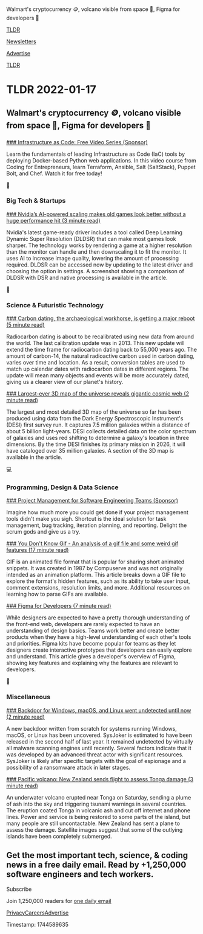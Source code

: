 Walmart's cryptocurrency 🪙, volcano visible from space 🌋, Figma for developers 🎨

[TLDR](/)

[Newsletters](/newsletters)

[Advertise](https://advertise.tldr.tech/)

[TLDR](/)

# TLDR 2022-01-17

## Walmart's cryptocurrency 🪙, volcano visible from space 🌋, Figma for developers 🎨

### 

[### Infrastructure as Code: Free Video Series (Sponsor)](https://event.on24.com/wcc/r/3531443/545594ba4bb1a1e5f958a643f3e55e01/3167416?partnerref=tldr)

Learn the fundamentals of leading Infrastructure as Code (IaC) tools by deploying Docker-based Python web applications. In this video course from Coding for Entrepreneurs, learn Terraform, Ansible, Salt (SaltStack), Puppet Bolt, and Chef. Watch it for free today!

📱

### Big Tech & Startups

[### Nvidia’s AI-powered scaling makes old games look better without a huge performance hit (3 minute read)](https://www.theverge.com/2022/1/14/22884124/nvidia-deep-learning-dynamic-super-resolution-game-ready-driver-ai-upscaling?utm_source=tldrnewsletter)

Nvidia's latest game-ready driver includes a tool called Deep Learning Dynamic Super Resolution (DLDSR) that can make most games look sharper. The technology works by rendering a game at a higher resolution than the monitor can handle and then downscaling it to fit the monitor. It uses AI to increase image quality, lowering the amount of processing required. DLDSR can be accessed now by updating to the latest driver and choosing the option in settings. A screenshot showing a comparison of DLDSR with DSR and native processing is available in the article.

🚀

### Science & Futuristic Technology

[### Carbon dating, the archaeological workhorse, is getting a major reboot (5 minute read)](https://www.nature.com/articles/d41586-020-01499-y?utm_source=tldrnewsletter)

Radiocarbon dating is about to be recalibrated using new data from around the world. The last calibration update was in 2013. This new update will extend the time frame for radiocarbon dating back to 55,000 years ago. The amount of carbon-14, the natural radioactive carbon used in carbon dating, varies over time and location. As a result, conversion tables are used to match up calendar dates with radiocarbon dates in different regions. The update will mean many objects and events will be more accurately dated, giving us a clearer view of our planet's history.

[### Largest-ever 3D map of the universe reveals gigantic cosmic web (2 minute read)](https://newatlas.com/space/desi-largest-3d-map-universe-cosmic-web/?utm_source=tldrnewsletter)

The largest and most detailed 3D map of the universe so far has been produced using data from the Dark Energy Spectroscopic Instrument's (DESI) first survey run. It captures 7.5 million galaxies within a distance of about 5 billion light-years. DESI collects detailed data on the color spectrum of galaxies and uses red shifting to determine a galaxy's location in three dimensions. By the time DESI finishes its primary mission in 2026, it will have cataloged over 35 million galaxies. A section of the 3D map is available in the article.

💻

### Programming, Design & Data Science

[### Project Management for Software Engineering Teams (Sponsor)](http://thld.co/2536320220117)

Imagine how much more you could get done if your project management tools didn't make you sigh. Shortcut is the ideal solution for task management, bug tracking, iteration planning, and reporting. Delight the scrum gods and give us a try.

[### You Don't Know Gif - An analysis of a gif file and some weird gif features (17 minute read)](https://blog.darrien.dev/posts/you-dont-know-gif/?utm_source=tldrnewsletter)

GIF is an animated file format that is popular for sharing short animated snippets. It was created in 1987 by Compuserve and was not originally intended as an animation platform. This article breaks down a GIF file to explore the format's hidden features, such as its ability to take user input, comment extensions, resolution limits, and more. Additional resources on learning how to parse GIFs are available.

[### Figma for Developers (7 minute read)](https://dev.to/kathryngrayson/figma-for-developers-6op?utm_source=tldrnewsletter)

While designers are expected to have a pretty thorough understanding of the front-end web, developers are rarely expected to have an understanding of design basics. Teams work better and create better products when they have a high-level understanding of each other's tools and priorities. Figma kits have become popular for teams as they let designers create interactive prototypes that developers can easily explore and understand. This article gives a developer's overview of Figma, showing key features and explaining why the features are relevant to developers.

🎁

### Miscellaneous

[### Backdoor for Windows, macOS, and Linux went undetected until now (2 minute read)](https://arstechnica.com/information-technology/2022/01/backdoor-for-windows-macos-and-linux-went-undetected-until-now/?utm_source=tldrnewsletter)

A new backdoor written from scratch for systems running Windows, macOS, or Linux has been uncovered. SysJoker is estimated to have been released in the second half of last year. It remained undetected by virtually all malware scanning engines until recently. Several factors indicate that it was developed by an advanced threat actor with significant resources. SysJoker is likely after specific targets with the goal of espionage and a possibility of a ransomware attack in later stages.

[### Pacific volcano: New Zealand sends flight to assess Tonga damage (3 minute read)](https://www.bbc.com/news/world-asia-60009944?utm_source=tldrnewsletter)

An underwater volcano erupted near Tonga on Saturday, sending a plume of ash into the sky and triggering tsunami warnings in several countries. The eruption coated Tonga in volcanic ash and cut off internet and phone lines. Power and service is being restored to some parts of the island, but many people are still uncontactable. New Zealand has sent a plane to assess the damage. Satellite images suggest that some of the outlying islands have been completely submerged.

## Get the most important tech, science, & coding news in a free daily email. Read by +1,250,000 software engineers and tech workers.

Subscribe

Join 1,250,000 readers for [one daily email](/api/latest/tech)

[Privacy](/privacy)[Careers](https://jobs.ashbyhq.com/tldr.tech)[Advertise](/tech/advertise)

Timestamp: 1744589635